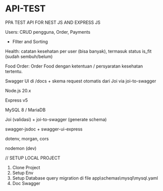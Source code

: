 # API-TEST
PPA TEST API FOR NEST JS AND EXPRESS JS

Users: CRUD pengguna, Order, Payments

- FIlter and Sorting


Health: catatan kesehatan per user (bisa banyak), termasuk status is_fit (sudah sembuh/belum)

Food Order: Order Food dengan ketentuan / persyaratan kesehatan tertentu.

Swagger UI di /docs + skema request otomatis dari Joi via joi-to-swagger

Node.js 20.x 

Express v5

MySQL 8 / MariaDB 

Joi (validasi) + joi-to-swagger (generate schema)

swagger-jsdoc + swagger-ui-express

dotenv, morgan, cors

nodemon (dev)


// SETUP LOCAL PROJECT

1. Clone Project
2. Setup Env
3. Setup Database query migration di file app\schemas\mysql\mysql.yaml
4. Doc Swagger

